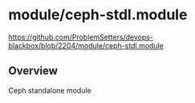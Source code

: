 # module/ceph-stdl.module

https://github.com/ProblemSetters/devops-blackbox/blob/2204/module/ceph-stdl.module

## Overview

Ceph standalone module


